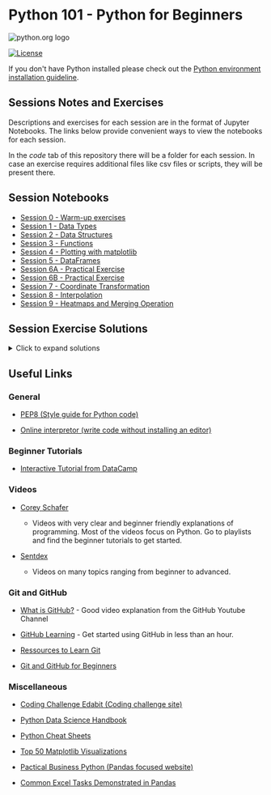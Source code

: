 # Python 101 - Python for Beginners

![python.org logo](https://www.python.org/static/community_logos/python-logo-master-v3-TM.png)

[![License](https://img.shields.io/github/license/Python-Crash-Course/Python101)](https://github.com/Python-Crash-Course/Python101/blob/master/LICENSE)

If you don't have Python installed please check out the [Python environment installation guideline](https://python-crash-course.github.io/Python101/Installation/installation_guide.html).

## Sessions Notes and Exercises

Descriptions and exercises for each session are in the format of Jupyter Notebooks. The links below provide convenient ways to view the notebooks for each session.

In the *code* tab of this repository there will be a folder for each session. In case an exercise requires additional files like csv files or scripts, they will be present there.
## Session Notebooks

* [Session 0 - Warm-up exercises](Session%200%20-%20Introduction/Session%200%20-%20Exercises.ipynb)
* [Session 1 - Data Types](Session%201%20-%20Data%20Types/Session%201%20-%20Data%20Types.ipynb)
* [Session 2 - Data Structures](Session%202%20-%20Data%20Structures/Session%202%20-%20Data%20Structures.ipynb)
* [Session 3 - Functions](Session%203%20-%20Functions/Session%203%20-%20Functions.ipynb)
* [Session 4 - Plotting with matplotlib](Session%204%20-%20Plotting/Session%204%20-%20Plotting.ipynb)
* [Session 5 - DataFrames](Session%205%20-%20Dataframes/Session%205%20-%20Dataframes.ipynb)
* [Session 6A - Practical Exercise](Session%206%20-%20Practical_Exercise/Session%206A%20-%20Exercise.ipynb)
* [Session 6B - Practical Exercise](Session%206%20-%20Practical_Exercise/Session%206B%20-%20Exercise.ipynb)
* [Session 7 - Coordinate Transformation](Session%207%20-%20Coordinate%20Transformation/Session%207%20-%20Coordinate%20Transformation.ipynb)
* [Session 8 - Interpolation](Session%208%20-%20Exercise%20(Interpolation)/Session%208%20-%20Exercise%20(Interpolation).ipynb)
* [Session 9 - Heatmaps and Merging Operation](Session%209%20-%20Heatmaps%20and%20merging%20operation/Session%209%20-%20Heatmaps%20and%20merging%20operations.ipynb)

## Session Exercise Solutions

<details>
  <summary>Click to expand solutions</summary>

* Session 0 - Introduction (No solutions)
* Session 1 - Data Types (No solutions)
* [Session 2 - Data Structures](Session%202%20-%20Data%20Structures/Session%202%20-%20Exercise%20solutions.ipynb)
* [Session 3 - Functions](Session%203%20-%20Functions/Session%203%20-%20Exercise%20Solutions.ipynb)
* [Session 4 - Plotting](Session%204%20-%20Plotting/Session%204%20-%20Exercise%20Solutions.ipynb)
* [Session 5 - DataFrames](Session%205%20-%20Dataframes/Session%205%20-%20Exercise%20Solutions.ipynb)
* [Session 6A - Exercise (shear key plots)](Session%206%20-%20Practical_Exercise/Session%206A%20-%20Exercise%20Solutions.ipynb)
* [Session 6B - Exercise (bending moment plots)](Session%206%20-%20Practical_Exercise/Session%206B%20-%20Exercise%20Solutions.ipynb)
* [Session 7 - Coordinate Transformation](Session%207%20-%20Coordinate%20Transformation/Session%207%20-%20Exercise%20solutions.ipynb)
* [Session 8 - Interpolation](Session%208%20-%20Exercise%20(Interpolation)/Session%208%20-%20Exercise%20Solutions.ipynb)
* [Session 9 - Heatmaps and Merging Operations](Session%209%20-%20Heatmaps%20and%20merging%20operation/Session%209%20-%20Exercise%20Solutions.ipynb)

</details>

## Useful Links

### General

* [PEP8 (Style guide for Python code)](https://www.python.org/dev/peps/pep-0008/)

* [Online interpretor (write code without installing an editor)](https://www.onlinegdb.com/online_python_interpreter#)

### Beginner Tutorials

* [Interactive Tutorial from DataCamp](https://www.datacamp.com/courses/intro-to-python-for-data-science)

### Videos

* [Corey Schafer](https://www.youtube.com/channel/UCCezIgC97PvUuR4_gbFUs5g)
  * Videos with very clear and beginner friendly explanations of programming. Most of the videos focus on Python. Go to playlists and find the beginner tutorials to get started.

* [Sentdex](https://www.youtube.com/user/sentdex)
  * Videos on many topics ranging from beginner to advanced.

### Git and GitHub

* [What is GitHub?](https://www.youtube.com/watch?v=w3jLJU7DT5E) - Good video explanation from the GitHub Youtube Channel

* [GitHub Learning](https://github.com/skills/introduction-to-github) - Get started using GitHub in less than an hour.

* [Ressources to Learn Git](https://try.github.io/)

* [Git and GitHub for Beginners](https://readwrite.com/2013/09/30/understanding-github-a-journey-for-beginners-part-1/)

### Miscellaneous

* [Coding Challenge Edabit (Coding challenge site)](https://edabit.com/)

* [Python Data Science Handbook](https://jakevdp.github.io/PythonDataScienceHandbook/)

* [Python Cheat Sheets](https://www.pythonsheets.com/)

* [Top 50 Matplotlib Visualizations](https://www.machinelearningplus.com/plots/top-50-matplotlib-visualizations-the-master-plots-python/)

* [Pactical Business Python (Pandas focused website)](https://pbpython.com/)

* [Common Excel Tasks Demonstrated in Pandas](https://pbpython.com/excel-pandas-comp.html)
